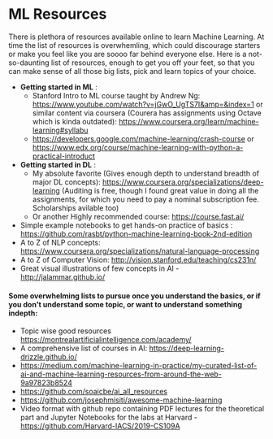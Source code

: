 # ML Resources
There is plethora of resources available online to learn Machine Learning. At time the list of resources is overwhemling, which could discourage starters or make you feel like you are soooo far behind everyone else. Here is a not-so-daunting list of resources, enough to get you off your feet, so that you can make sense of all those big lists, pick and learn topics of your choice.

- **Getting started in ML** : 
    - Stanford Intro to ML course taught by Andrew Ng: https://www.youtube.com/watch?v=jGwO_UgTS7I&amp=&index=1 or similar content via coursera (Courera has assignments using Octave which is kinda outdated): https://www.coursera.org/learn/machine-learning#syllabu
    - https://developers.google.com/machine-learning/crash-course or https://www.edx.org/course/machine-learning-with-python-a-practical-introduct
- **Getting started in DL** : 
    - My absolute favorite (Gives enough depth to understand breadth of major DL concepts): https://www.coursera.org/specializations/deep-learning (Auditing is free, though I found great value in doing all the assignments, for which you need to pay a nominal subscription fee. Scholarships avilable too)
    - Or another Highly recommended course: https://course.fast.ai/
- Simple example notebooks to get hands-on practice of basics : https://github.com/rasbt/python-machine-learning-book-2nd-edition
- A to Z of NLP concepts: https://www.coursera.org/specializations/natural-language-processing
- A to Z of Computer Vision: http://vision.stanford.edu/teaching/cs231n/
- Great visual illustrations of few concepts in AI - http://jalammar.github.io/

#### Some overwhelming lists to pursue once you understand the basics, or if you don't understand some topic, or want to understand something indepth:
- Topic wise good resources https://montrealartificialintelligence.com/academy/
- A comprehensive list of courses in AI: https://deep-learning-drizzle.github.io/ 
- https://medium.com/machine-learning-in-practice/my-curated-list-of-ai-and-machine-learning-resources-from-around-the-web-9a97823b8524
- https://github.com/soaicbe/ai_all_resources 
- https://github.com/josephmisiti/awesome-machine-learning
- Video format with github repo containing PDF lectures for the theoretical part and Jupyter Notebooks for the labs at Harvard - https://github.com/Harvard-IACS/2019-CS109A
